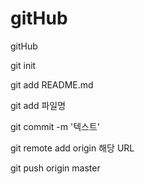 # gitHub
gitHub


git init

git add README.md

git add 파일명

git commit -m '텍스트'

git remote add origin 해당 URL

git push origin master
